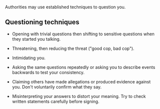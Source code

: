 [Title]: # (Questioning)
[Order]: # (3)

Authorities may use established techniques to question you.

## Questioning techniques

*   Opening with trivial questions then shifting to sensitive questions when they started you talking.

*   Threatening, then reducing the threat ("good cop, bad cop").

*   Intimidating you.

*   Asking the same questions repeatedly or asking you to describe events backwards to test your consistency. 

*   Claiming others have made allegations or produced evidence against you. Don't voluntarily confirm what they say.

*   Misinterpreting your answers to distort your meaning. Try to check written statements carefully before signing.  

